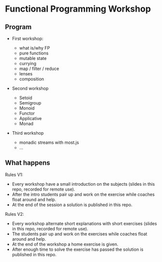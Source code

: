 # Functional Programming Workshop

## Program

 - First workshop: 
   - what is/why FP
   - pure functions
   - mutable state
   - currying
   - map / filter / reduce
   - lenses
   - composition

 - Second workshop
   - Setoid
   - Semigroup
   - Monoid
   - Functor
   - Applicative
   - Monad
   
 - Third workshop   
   - monadic streams with most.js
   - ...

## What happens

Rules V1:
 - Every workshop have a small introduction on the subjects (slides in this repo, recorded for remote use).
 - After the intro students pair up and work on the exercise while coaches float around and help.
 - At the end of the session a solution is published in this repo.
 
Rules V2:
 - Every workshop alternate short explanations with short exercises (slides in this repo, recorded for remote use).
 - The students pair up and work on the exercises while coaches float around and help.
 - At the end of the workshop a home exercise is given.
 - After enough time to solve the exercise has passed the solution is published in this repo.
